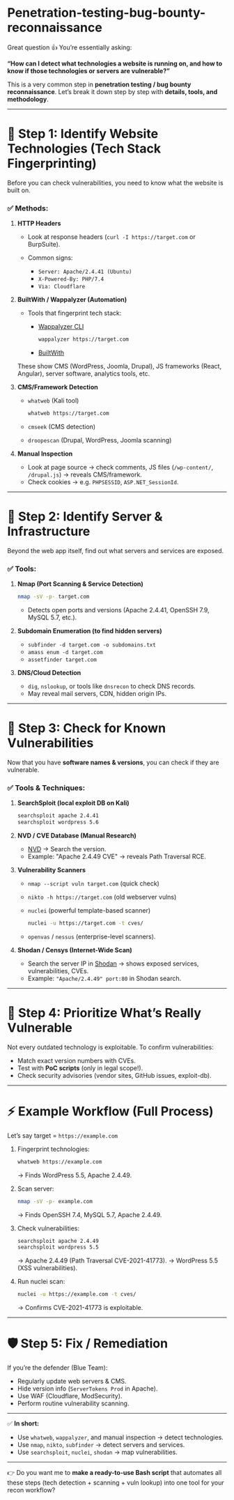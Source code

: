 # Penetration-testing-bug-bounty-reconnaissance
Great question 👍 You’re essentially asking:

**“How can I detect what technologies a website is running on, and how to know if those technologies or servers are vulnerable?”**

This is a very common step in **penetration testing / bug bounty reconnaissance**. Let’s break it down step by step with **details, tools, and methodology**.

---

# 🔎 Step 1: Identify Website Technologies (Tech Stack Fingerprinting)

Before you can check vulnerabilities, you need to know what the website is built on.

### ✅ Methods:

1. **HTTP Headers**

   * Look at response headers (`curl -I https://target.com` or BurpSuite).
   * Common signs:

     * `Server: Apache/2.4.41 (Ubuntu)`
     * `X-Powered-By: PHP/7.4`
     * `Via: Cloudflare`

2. **BuiltWith / Wappalyzer (Automation)**

   * Tools that fingerprint tech stack:

     * [Wappalyzer CLI](https://www.npmjs.com/package/wappalyzer)

       ```bash
       wappalyzer https://target.com
       ```
     * [BuiltWith](https://builtwith.com)

   These show CMS (WordPress, Joomla, Drupal), JS frameworks (React, Angular), server software, analytics tools, etc.

3. **CMS/Framework Detection**

   * `whatweb` (Kali tool)

     ```bash
     whatweb https://target.com
     ```
   * `cmseek` (CMS detection)
   * `droopescan` (Drupal, WordPress, Joomla scanning)

4. **Manual Inspection**

   * Look at page source → check comments, JS files (`/wp-content/`, `/drupal.js`) → reveals CMS/framework.
   * Check cookies → e.g. `PHPSESSID`, `ASP.NET_SessionId`.

---

# 🔎 Step 2: Identify Server & Infrastructure

Beyond the web app itself, find out what servers and services are exposed.

### ✅ Tools:

1. **Nmap (Port Scanning & Service Detection)**

   ```bash
   nmap -sV -p- target.com
   ```

   * Detects open ports and versions (Apache 2.4.41, OpenSSH 7.9, MySQL 5.7, etc.).

2. **Subdomain Enumeration (to find hidden servers)**

   * `subfinder -d target.com -o subdomains.txt`
   * `amass enum -d target.com`
   * `assetfinder target.com`

3. **DNS/Cloud Detection**

   * `dig`, `nslookup`, or tools like `dnsrecon` to check DNS records.
   * May reveal mail servers, CDN, hidden origin IPs.

---

# 🔎 Step 3: Check for Known Vulnerabilities

Now that you have **software names & versions**, you can check if they are vulnerable.

### ✅ Tools & Techniques:

1. **SearchSploit (local exploit DB on Kali)**

   ```bash
   searchsploit apache 2.4.41
   searchsploit wordpress 5.6
   ```

2. **NVD / CVE Database (Manual Research)**

   * [NVD](https://nvd.nist.gov/) → Search the version.
   * Example: "Apache 2.4.49 CVE" → reveals Path Traversal RCE.

3. **Vulnerability Scanners**

   * `nmap --script vuln target.com` (quick check)
   * `nikto -h https://target.com` (old webserver vulns)
   * `nuclei` (powerful template-based scanner)

     ```bash
     nuclei -u https://target.com -t cves/
     ```
   * `openvas` / `nessus` (enterprise-level scanners).

4. **Shodan / Censys (Internet-Wide Scan)**

   * Search the server IP in [Shodan](https://www.shodan.io/) → shows exposed services, vulnerabilities, CVEs.
   * Example: `"Apache/2.4.49" port:80` in Shodan search.

---

# 🔎 Step 4: Prioritize What’s Really Vulnerable

Not every outdated technology is exploitable. To confirm vulnerabilities:

* Match exact version numbers with CVEs.
* Test with **PoC scripts** (only in legal scope!).
* Check security advisories (vendor sites, GitHub issues, exploit-db).

---

# ⚡ Example Workflow (Full Process)

Let’s say target = `https://example.com`

1. Fingerprint technologies:

   ```bash
   whatweb https://example.com
   ```

   → Finds WordPress 5.5, Apache 2.4.49.

2. Scan server:

   ```bash
   nmap -sV -p- example.com
   ```

   → Finds OpenSSH 7.4, MySQL 5.7, Apache 2.4.49.

3. Check vulnerabilities:

   ```bash
   searchsploit apache 2.4.49
   searchsploit wordpress 5.5
   ```

   → Apache 2.4.49 (Path Traversal CVE-2021-41773).
   → WordPress 5.5 (XSS vulnerabilities).

4. Run nuclei scan:

   ```bash
   nuclei -u https://example.com -t cves/
   ```

   → Confirms CVE-2021-41773 is exploitable.

---

# 🛡️ Step 5: Fix / Remediation

If you’re the defender (Blue Team):

* Regularly update web servers & CMS.
* Hide version info (`ServerTokens Prod` in Apache).
* Use WAF (Cloudflare, ModSecurity).
* Perform routine vulnerability scanning.

---

✅ **In short:**

* Use `whatweb`, `wappalyzer`, and manual inspection → detect technologies.
* Use `nmap`, `nikto`, `subfinder` → detect servers and services.
* Use `searchsploit`, `nuclei`, `shodan` → map vulnerabilities.

---

👉 Do you want me to **make a ready-to-use Bash script** that automates all these steps (tech detection + scanning + vuln lookup) into one tool for your recon workflow?
